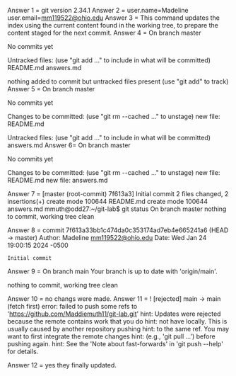 Answer 1 = git version 2.34.1
Answer 2 = user.name=Madeline
user.email=mm119522@ohio.edu
Answer 3 =  This command updates the index using the current content found in the
       working tree, to prepare the content staged for the next commit. 
Answer 4 = On branch master

No commits yet

Untracked files:
  (use "git add <file>..." to include in what will be committed)
	README.md
	answers.md

nothing added to commit but untracked files present (use "git add" to track)
Answer 5 = On branch master

No commits yet

Changes to be committed:
  (use "git rm --cached <file>..." to unstage)
	new file:   README.md

Untracked files:
  (use "git add <file>..." to include in what will be committed)
	answers.md
Answer 6= On branch master

No commits yet

Changes to be committed:
  (use "git rm --cached <file>..." to unstage)
	new file:   README.md
	new file:   answers.md

Answer 7 = [master (root-commit) 7f613a3] Initial commit
 2 files changed, 2 insertions(+)
 create mode 100644 README.md
 create mode 100644 answers.md
mmuth@odd27:~/git-lab$ git status
On branch master
nothing to commit, working tree clean

Answer 8 = commit 7f613a33bb1c474da0c353174ad7eb4e665241a6 (HEAD -> master)
Author: Madeline <mm119522@ohio.edu>
Date:   Wed Jan 24 19:00:15 2024 -0500

    Initial commit

Answer 9 = On branch main
Your branch is up to date with 'origin/main'.

nothing to commit, working tree clean

Answer 10 = no changs were made.
Answer 11 =  ! [rejected]        main -> main (fetch first)
error: failed to push some refs to 'https://github.com/Maddiemuth11/git-lab.git'
hint: Updates were rejected because the remote contains work that you do
hint: not have locally. This is usually caused by another repository pushing
hint: to the same ref. You may want to first integrate the remote changes
hint: (e.g., 'git pull ...') before pushing again.
hint: See the 'Note about fast-forwards' in 'git push --help' for details.

Answer 12 = yes they finally updated.


